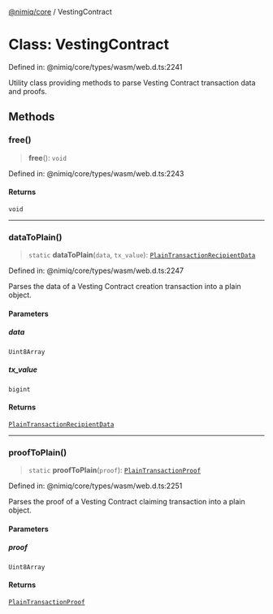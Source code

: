 [@nimiq/core](../globals.md) / VestingContract

# Class: VestingContract

Defined in: @nimiq/core/types/wasm/web.d.ts:2241

Utility class providing methods to parse Vesting Contract transaction data and proofs.

## Methods

### free()

> **free**(): `void`

Defined in: @nimiq/core/types/wasm/web.d.ts:2243

#### Returns

`void`

***

### dataToPlain()

> `static` **dataToPlain**(`data`, `tx_value`): [`PlainTransactionRecipientData`](../type-aliases/PlainTransactionRecipientData.md)

Defined in: @nimiq/core/types/wasm/web.d.ts:2247

Parses the data of a Vesting Contract creation transaction into a plain object.

#### Parameters

##### data

`Uint8Array`

##### tx\_value

`bigint`

#### Returns

[`PlainTransactionRecipientData`](../type-aliases/PlainTransactionRecipientData.md)

***

### proofToPlain()

> `static` **proofToPlain**(`proof`): [`PlainTransactionProof`](../type-aliases/PlainTransactionProof.md)

Defined in: @nimiq/core/types/wasm/web.d.ts:2251

Parses the proof of a Vesting Contract claiming transaction into a plain object.

#### Parameters

##### proof

`Uint8Array`

#### Returns

[`PlainTransactionProof`](../type-aliases/PlainTransactionProof.md)

